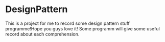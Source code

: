 # DesignPattern
This is a project for me to record some design pattern stuff programme!Hope you guys love it!
Some programm will give some useful record about each comprehension.
